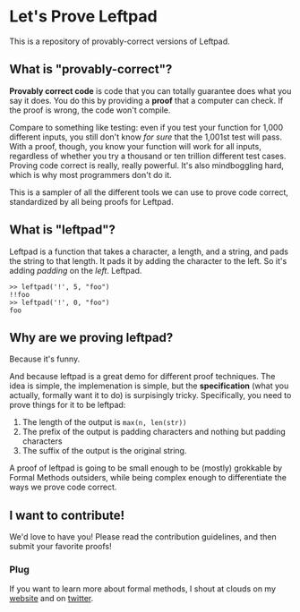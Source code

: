 # Let's Prove Leftpad

This is a repository of provably-correct versions of Leftpad.

## What is "provably-correct"?

**Provably correct code** is code that you can totally guarantee does what you say it does. You do this by providing a **proof** that a computer can check. If the proof is wrong, the code won't compile. 

Compare to something like testing: even if you test your function for 1,000 different inputs, you still don't know _for sure_ that the 1,001st test will pass. With a proof, though, you know your function will work for all inputs, regardless of whether you try a thousand or ten trillion different test cases. Proving code correct is really, really powerful. It's also mindboggling hard, which is why most programmers don't do it.

This is a sampler of all the different tools we can use to prove code correct, standardized by all being proofs for Leftpad.

## What is "leftpad"?

Leftpad is a function that takes a character, a length, and a string, and pads the string to that length. It pads it by adding the character to the left. So it's adding *padding* on the *left*. Leftpad.

```
>> leftpad('!', 5, "foo")
!!foo
>> leftpad('!', 0, "foo")
foo
```

## Why are we proving leftpad?

Because it's funny.

And because leftpad is a great demo for different proof techniques. The idea is simple, the implemenation is simple, but the **specification** (what you actually, formally want it to do) is surpisingly tricky. Specifically, you need to prove things for it to be leftpad:

1. The length of the output is `max(n, len(str))`
2. The prefix of the output is padding characters and nothing but padding characters
3. The suffix of the output is the original string.

A proof of leftpad is going to be small enough to be (mostly) grokkable by Formal Methods outsiders, while being complex enough to differentiate the ways we prove code correct.

## I want to contribute!

We'd love to have you! Please read the contribution guidelines, and then submit your favorite proofs!

### Plug

If you want to learn more about formal methods, I shout at clouds on my [website](https://hillelwayne.com) and on [twitter](https://twitter.com/Hillelogram). 
